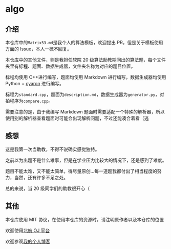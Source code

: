 # algo

## 介绍

本仓库中的`Matrix53.md`是我个人的算法模板，欢迎提出 PR，但是关于模板使用方面的 Issue，本人一概不回复。

本仓库中的其他文件，则是我担任软院 20 级算法助教期间出的算法题，每个文件夹里有标程、题面、数据生成器，文件夹名称为对应的题目位置。

标程均使用 C++进行编写，题面均使用 Markdown 进行编写，数据生成器均使用 Python + [cyaron](https://github.com/luogu-dev/cyaron) 进行编写。

标程为`standard.cpp`，题面为`description.md`，数据生成器为`generator.py`，对拍程序为`compare.cpp`。

需要注意的是，由于我编写 Markdown 题面时需要适配一个特殊的解析器，所以使用别的解析器查看题面时可能会出现解析问题，不过还能凑合着看（逃

## 感想

这是我第一次当助教，不得不说确实感觉独特。

之前以为出题不是什么难事，但是在学业压力比较大的情况下，还是感到了难度。

题目不能太难，又不能太简单，得尽量原创...每一道题我都付出了相当程度的努力，当然，还有许多不足之处。

总的来说，当 20 级同学们的助教很开心（

## 其他

本仓库使用 MIT 协议，在使用本仓库的资源时，请注明原作者以及本仓库的位置

欢迎使用[北航 OJ 平台](https://accoding.buaa.edu.cn/index)

欢迎参观[我的个人博客](https://matrix53.github.io)
